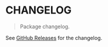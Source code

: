 # CHANGELOG

> Package changelog.

See [GitHub Releases](https://github.com/stdlib-js/stats-base-dists-invgamma-stdev/releases) for the changelog.